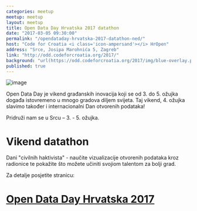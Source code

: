 ```yaml
---
categories: meetup
meetup: meetup
layout: meetup
title: Open Data Day Hrvatska 2017 datathon
date: "2017-03-05 09:30:00"
permalink: "/opendataday-hrvatska-2017-datathon-ned/"
host: "Code for Croatia <i class='icon-ampersand'></i> HrOpen"
address: "Srce, Josipa Marohnića 5, Zagreb"
link: "http://odd.codeforcroatia.org/2017/"
background: "url(https://odd.codeforcroatia.org/2017/img/blue-overlay.png)"
published: true
---
```


![image](https://odd.codeforcroatia.org/2017/img/logos/banner_ODD2.png)

Open Data Day je vikend građanskih inovacija koji se od 3. do 5. ožujka događa istovremeno u mnogo gradova diljem svijeta. Taj vikend, 4. ožujka slavimo također i internacionalni Dan otvorenih podataka!

Pridruži nam se u Srcu – 3. - 5. ožujka.

# Vikend datathon

Dani "civilnih haktivista" - naučite vizualizacije otvorenih podataka kroz radionice te pokažite što možete učiniti svojiom talentom za bolji grad. 

Za detalje posjetite stranicu:

# [Open Data Day Hrvatska 2017](http://odd.codeforcroatia.org/2017/)